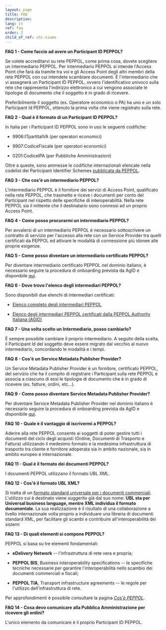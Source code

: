 ```yaml
---
layout: page
title: FAQ
description: 
lang: it
ref: faq
order: 2
child_of_ref: chi-siamo
---
```


**FAQ 1 - Come faccio ad avere un Participant ID PEPPOL?**

Se volete accreditarvi su rete PEPPOL, come prima cosa, dovete scegliere un intermediario PEPPOL. Per intermediario PEPPOL si intende l'Access Point che farà da tramite tra voi e gli Access Point degli altri membri della rete PEPPOL con cui intendete scambiare documenti. È l'intermediario che vi assegnerà un Participant ID PEPPOL, ovvero l'identificativo univoco sulla rete che rappresenta l'indirizzo elettronico a cui vengono associate le tipologie di documento che il soggetto è in grado di ricevere.

Preferibilmente il soggetto (es. Operatore economico o PA) ha uno e un solo Participant Id PEPPOL, ottenuto la prima volta che viene registrato sulla rete.

**FAQ 2 - Qual è il formato di un Participant ID PEPPOL?**

In Italia per i Participant ID PEPPOL sono in uso le seguenti codifiche:

- 9906:ITpartitaIVA (per operatori economici)

- 9907:CodiceFiscale (per operatori economici)

- 0201:CodiceIPA (per Pubbliche Amministrazioni)

Oltre a queste, sono ammesse le codifiche internazionali elencate nella codelist dei Participant Identifier Schemes [pubblicata da PEPPOL](https://docs.peppol.eu/edelivery/codelists/).

**FAQ 3 - Che cos'è un intermediario PEPPOL?**

L'intermediario PEPPOL è il fornitore dei servizi di Access Point, qualificato nella rete PEPPOL, che trasmette e riceve i documenti per conto del Participant nel rispetto delle specifiche di interoperabilità. Nella rete PEPPOL sia il mittente che il destinatario sono connessi ad un proprio Access Point.

**FAQ 4 - Come posso procurarmi un intermediario PEPPOL?**

Per avvalersi di un intermediario PEPPOL è necessario sottoscrivere un contratto di servizio per l'accesso alla rete con un Service Provider tra quelli certificati da PEPPOL ed attivare le modalità di connessione più idonee alle proprie esigenze.

**FAQ 5 - Come posso diventare un intermediario certificato PEPPOL?**

Per diventare intermediario certificato PEPPOL nel dominio italiano, è necessario seguire la procedura di onboarding prevista da AgID e disponibile [qui](/it/qualificazione-ap-smp/).

**FAQ 6 - Dove trovo l'elenco degli intermediari PEPPOL?**

Sono disponibili due elenchi di intermediari certificati:

- [Elenco completo degli intermediari PEPPOL](https://peppol.eu/who-is-who/peppol-certified-aps/)

- [Elenco degli intermediari PEPPOL certificati dalla PEPPOL Authority Italiana (AGID)](https://peppol.agid.gov.it/it/qualificazione-ap-smp/elenco-ap-smp/)

**FAQ 7 - Una volta scelto un Intermediario, posso cambiarlo?**

È sempre possibile cambiare il proprio intermediario. A seguito della scelta, il Participant Id del soggetto deve essere migrato dal vecchio al nuovo intermediario, concordando le modalità e i tempi.

**FAQ 8 - Cos'è un Service Metadata Publisher Provider?**

Un Service Metadata Publisher Provider è un fornitore, certificato PEPPOL, del servizio che ha il compito di registrare i Participant sulla rete PEPPOL e associa a ciascuno di essi le tipologie di documento che è in grado di ricevere (es. fatture, ordini, etc...).

**FAQ 9 - Come posso diventare Service Metadata Publisher Provider?**

Per diventare Service Metadata Publisher Provider nel dominio italiano è necessario seguire la procedura di onboarding prevista da AgID e disponibile [qui](/it/qualificazione-ap-smp/).

**FAQ 10 - Quale è il vantaggio di iscrivermi a PEPPOL?**

Aderire alla rete PEPPOL consente ai soggetti di poter gestire tutti i documenti del ciclo degli acquisti (Ordine, Documenti di Trasporto e Fattura) utilizzando il medesimo formato e la medesima infrastruttura di trasporto tra cliente e fornitore adoperata sia in ambito nazionale, sia in ambito europeo e internazionale.

**FAQ 11 - Qual è il formato dei documenti PEPPOL?**

I documenti PEPPOL utilizzano il formato UBL XML.

**FAQ 12 - Cos'è il formato UBL XML?**

Si tratta di un [formato standard universale per i documenti commerciali](https://www.oasis-open.org/committees/tc_home.php?wg_abbrev=ubl). L'utilizzo cui è destinato viene suggerito già dal suo nome: **UBL sta per Universal business language, mentre XML individua il formato documentale**. La sua realizzazione è il risultato di una collaborazione a livello internazionale volta proprio a individuare una libreria di documenti standard XML, per facilitare gli scambi e contribuire all'interoperabilità dei sistemi

**FAQ 13 - Di quali elementi si compone PEPPOL?**

PEPPOL si basa su tre elementi fondamentali:

- **eDelivery Network** -- l'infrastruttura di rete vera e propria;

- **PEPPOL BIS**, Business interoperability specifications -- le specifiche tecniche necessarie per garantire l'interoperabilità nello scambio dei documenti commerciali e fiscali;

- **PEPPOL TIA**, Transport infrastructure agreements -- le regole per l'utilizzo dell'infrastruttura di rete.

Per approfondimenti è possibile consultare la pagina [*Cos'è PEPPOL*](/it/chi-siamo/cos-e-peppol/).

**FAQ 14 - Cosa devo comunicare alla Pubblica Amministrazione per ricevere gli ordini?**

L'unico elemento da comunicare è il proprio Participant ID PEPPOL.

